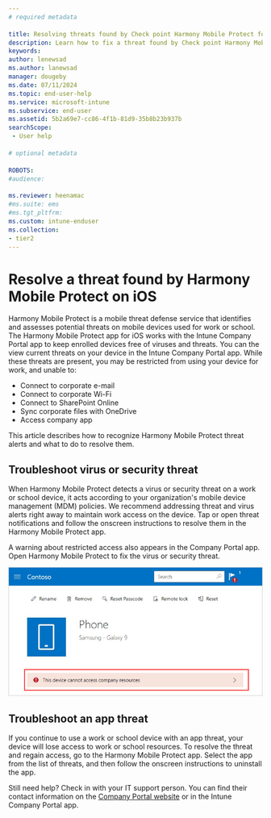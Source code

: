 ```yaml
---
# required metadata

title: Resolving threats found by Check point Harmony Mobile Protect for iOS | Microsoft Docs
description: Learn how to fix a threat found by Check point Harmony Mobile Protect for iOS.
keywords:
author: lenewsad
ms.author: lanewsad
manager: dougeby
ms.date: 07/11/2024
ms.topic: end-user-help
ms.service: microsoft-intune
ms.subservice: end-user
ms.assetid: 5b2a69e7-cc86-4f1b-81d9-35b8b23b937b
searchScope:
 - User help

# optional metadata

ROBOTS:  
#audience:

ms.reviewer: heenamac
#ms.suite: ems
#ms.tgt_pltfrm:
ms.custom: intune-enduser
ms.collection:
- tier2
---
```


# Resolve a threat found by Harmony Mobile Protect on iOS

Harmony Mobile Protect is a mobile threat defense service that identifies and assesses potential threats on mobile devices used for work or school. The Harmony Mobile Protect app for iOS works with the Intune Company Portal app to keep enrolled devices free of viruses and threats. You can the view current threats on your device in the Intune Company Portal app. While these threats are present, you may be restricted from using your device for work, and unable to:  

* Connect to corporate e-mail
* Connect to corporate Wi-Fi
* Connect to SharePoint Online
* Sync corporate files with OneDrive
* Access company app

This article describes how to recognize Harmony Mobile Protect threat alerts and what to do to resolve them.  

## Troubleshoot virus or security threat  
When Harmony Mobile Protect detects a virus or security threat on a work or school device, it acts according to your organization's mobile device management (MDM) policies. We recommend addressing threat and virus alerts right away to maintain work access on the device. Tap or open threat notifications and follow the onscreen instructions to resolve them in the Harmony Mobile Protect app.  

A warning about restricted access also appears in the Company Portal app. Open Harmony Mobile Protect to fix the virus or security threat.  

  ![Example screenshot of the Company Portal device page, showing the Harmony Mobile Protect warning.](./media/CP-lookout-virus-banner-1808.png)  

## Troubleshoot an app threat  

If you continue to use a work or school device with an app threat, your device will lose access to work or school resources. To resolve the threat and regain access, go to the Harmony Mobile Protect app. Select the app from the list of threats, and then follow the onscreen instructions to uninstall the app.  

Still need help? Check in with your IT support person. You can find their contact information on the [Company Portal website](https://go.microsoft.com/fwlink/?linkid=2010980) or in the Intune Company Portal app.  
